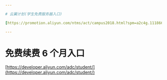```yaml
---

# 云翼计划(学生免费服务器入口)

[https://promotion.aliyun.com/ntms/act/campus2018.html?spm=a2c4g.11186623.2.10.bb944e6b2vnOj6](https://promotion.aliyun.com/ntms/act/campus2018.html?spm=a2c4g.11186623.2.10.bb944e6b2vnOj6)

---
```


# 免费续费 6 个月入口

[https://developer.aliyun.com/adc/student/](https://developer.aliyun.com/adc/student/)
